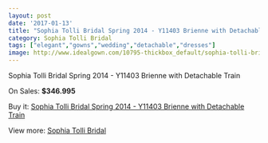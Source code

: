 ```yaml
---
layout: post
date: '2017-01-13'
title: "Sophia Tolli Bridal Spring 2014 - Y11403 Brienne with Detachable Train"
category: Sophia Tolli Bridal
tags: ["elegant","gowns","wedding","detachable","dresses"]
image: http://www.idealgown.com/10795-thickbox_default/sophia-tolli-bridal-spring-2014-y11403-brienne-with-detachable-train.jpg
---
```

Sophia Tolli Bridal Spring 2014 - Y11403 Brienne with Detachable Train

On Sales: **$346.995**
<a href="https://www.idealgown.com/en/sophia-tolli-bridal/4429-sophia-tolli-bridal-spring-2014-y11403-brienne-with-detachable-train.html"><amp-img layout="responsive" width="600" height="600" src="//www.idealgown.com/10795-thickbox_default/sophia-tolli-bridal-spring-2014-y11403-brienne-with-detachable-train.jpg" alt="Sophia Tolli Bridal Spring 2014 - Y11403 Brienne with Detachable Train 0" /></a>
<a href="https://www.idealgown.com/en/sophia-tolli-bridal/4429-sophia-tolli-bridal-spring-2014-y11403-brienne-with-detachable-train.html"><amp-img layout="responsive" width="600" height="600" src="//www.idealgown.com/10797-thickbox_default/sophia-tolli-bridal-spring-2014-y11403-brienne-with-detachable-train.jpg" alt="Sophia Tolli Bridal Spring 2014 - Y11403 Brienne with Detachable Train 1" /></a>
<a href="https://www.idealgown.com/en/sophia-tolli-bridal/4429-sophia-tolli-bridal-spring-2014-y11403-brienne-with-detachable-train.html"><amp-img layout="responsive" width="600" height="600" src="//www.idealgown.com/10796-thickbox_default/sophia-tolli-bridal-spring-2014-y11403-brienne-with-detachable-train.jpg" alt="Sophia Tolli Bridal Spring 2014 - Y11403 Brienne with Detachable Train 2" /></a>

Buy it: [Sophia Tolli Bridal Spring 2014 - Y11403 Brienne with Detachable Train](https://www.idealgown.com/en/sophia-tolli-bridal/4429-sophia-tolli-bridal-spring-2014-y11403-brienne-with-detachable-train.html "Sophia Tolli Bridal Spring 2014 - Y11403 Brienne with Detachable Train")

View more: [Sophia Tolli Bridal](https://www.idealgown.com/en/52-sophia-tolli-bridal "Sophia Tolli Bridal")